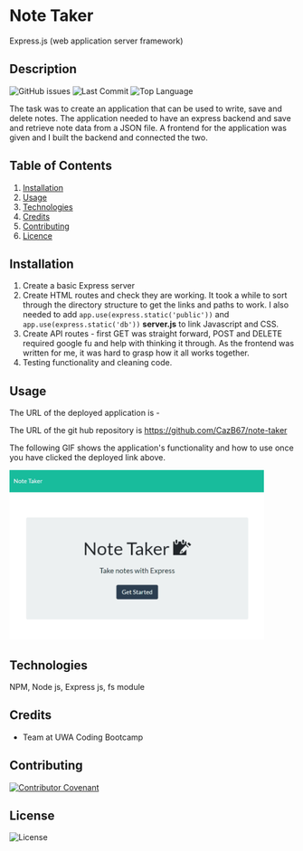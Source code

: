 # Note Taker
Express.js (web application server framework)

## Description 
![GitHub issues](https://img.shields.io/github/issues/cazb67/note-taker)  ![Last Commit](https://img.shields.io/github/last-commit/cazb67/note-taker) ![Top Language](https://img.shields.io/github/languages/top/cazb67/note-taker)

The task was to create an application that can be used to write, save and delete notes. The application needed to have an express backend and save and retrieve note data from a JSON file. A frontend for the application was given and I built the backend and connected the two.

## Table of Contents
1. [Installation](#Installation)
2. [Usage](#Usage)
3. [Technologies](#Technologies)
4. [Credits](#Credits)
5. [Contributing](#Contributing)
6. [Licence](#License)

## Installation
1. Create a basic Express server
2. Create HTML routes and check they are working. It took a while to sort through the directory structure to get the links and paths to work. I also needed to add 
    `app.use(express.static('public'))` and `app.use(express.static('db'))` **server.js** to link Javascript and CSS.
3. Create API routes - first GET was straight forward, POST and DELETE required google fu and help with thinking it through. As the frontend was written for me, it was hard to grasp how it all works together.
4. Testing functionality and cleaning code.

## Usage
The URL of the deployed application is - 

The URL of the git hub repository is https://github.com/CazB67/note-taker

The following GIF shows the application's functionality and how to use once you have clicked the deployed link above.

<img src="note-taker.gif" width="450" height="300" title="Note-Taker APP">

## Technologies
NPM, Node js, Express js, fs module

## Credits
- Team at UWA Coding Bootcamp

## Contributing
[![Contributor Covenant](https://img.shields.io/badge/Contributor%20Covenant-v2.0%20adopted-ff69b4.svg)](code_of_conduct.md)

## License
![License](https://img.shields.io/github/license/cazb67/employee-summary)  